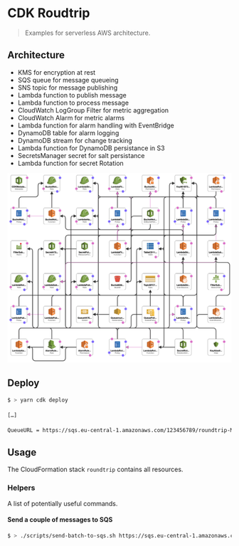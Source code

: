 # CDK Roudtrip

> Examples for serverless AWS architecture.

## Architecture

- KMS for encryption at rest
- SQS queue for message queueing
- SNS topic for message publishing
- Lambda function to publish message
- Lambda function to process message
- CloudWatch LogGroup Filter for metric aggregation
- CloudWatch Alarm for metric alarms
- Lambda function for alarm handling with EventBridge
- DynamoDB table for alarm logging
- DynamoDB stream for change tracking
- Lambda function for DynamoDB persistance in S3
- SecretsManager secret for salt persistance
- Lambda function for secret Rotation

![Architecture](/docs/designer.png)

## Deploy

```bash
$ > yarn cdk deploy

[…]

QueueURL = https://sqs.eu-central-1.amazonaws.com/123456789/roundtrip-MyQueue
```

## Usage

The CloudFormation stack `roundtrip` contains all resources.

### Helpers

A list of potentially useful commands.

#### Send a couple of messages to SQS

```bash
$ > ./scripts/send-batch-to-sqs.sh https://sqs.eu-central-1.amazonaws.com/123456789/roundtrip-MyQueue
```
